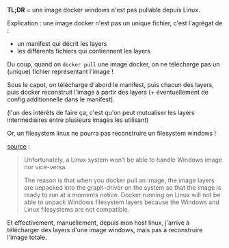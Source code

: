 **TL;DR** = une image docker windows n'est pas pullable depuis Linux.

Explication : une image docker n'est pas un unique fichier, c'est l'agrégat de :

- un manifest qui décrit les layers
- les différents fichiers qui contiennent les layers

Du coup, quand on `docker pull` une image docker, on ne télécharge pas un (unique) fichier représentant l'image !

Sous le capot, on télécharge d'abord le manifest, puis chacun des layers, puis docker reconstruit l'image à partir des layers (+ éventuellement de config additionnelle dans le manifest).

(l'un des intérêts de faire ça, c'est qu'on peut mutualiser les layers intermédiaires entre plusieurs images les utilisant)

Or, un filesystem linux ne pourra pas reconstruire un filesystem windows !

[source](https://forums.docker.com/t/docker-daemon-on-ubuntu-pull-windows-containers-or-create-my-own/28823/8) :

> Unfortunately, a Linux system won’t be able to handle Windows image nor vice-versa.
>
> The reason is that when you docker pull an image, the image layers are unpacked into the graph-driver on the system so that the image is ready to run at a moments notice. Docker running on Linux will not be able to unpack Windows filesystem layers because the Windows and Linux filesystems are not compatible.

Et effectivement, manuellement, depuis mon host linux, j'arrive à télécharger des layers d'une image windows, mais pas à reconstruire l'image totale.
